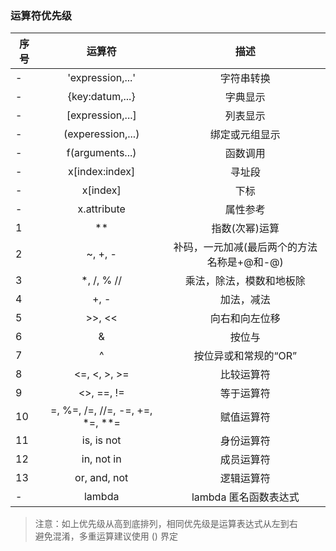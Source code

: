 
### 运算符优先级
| 序号 | 运算符   |  描述  |
| ---- | :-----:  | :----: |
| - | 'expression,...' | 字符串转换 |
| - | {key:datum,...} | 字典显示 |
| - | [expression,...] | 列表显示 |
| - | (experession,...) | 绑定或元组显示 |
| - | f(arguments...) | 函数调用 |
| - | x[index:index] | 寻址段 |
| - | x[index] | 下标 |
| - | x.attribute | 属性参考 |
| 1  | ** | 指数(次幂)运算 |
| 2  | ~, +, - | 补码，一元加减(最后两个的方法名称是+@和-@) |
| 3  | *, /, % // | 乘法，除法，模数和地板除 |
| 4  | +, - | 加法，减法 |
| 5  | >>, << | 向右和向左位移 |
| 6  | & | 按位与 |
| 7  | ^ | 按位异或和常规的“OR” |
| 8  | <=, <, >, >= | 比较运算符 |
| 9  | <>, ==, != | 等于运算符 |
| 10  | =, %=, /=, //=, -=, +=, *=, **= | 赋值运算符 |
| 11  | is, is not | 身份运算符 |
| 12  | in, not in | 成员运算符 |
| 13  | or, and, not | 逻辑运算符 |
| - | lambda | lambda 匿名函数表达式 |

> 注意：如上优先级从高到底排列，相同优先级是运算表达式从左到右  
>      避免混淆，多重运算建议使用 () 界定  
